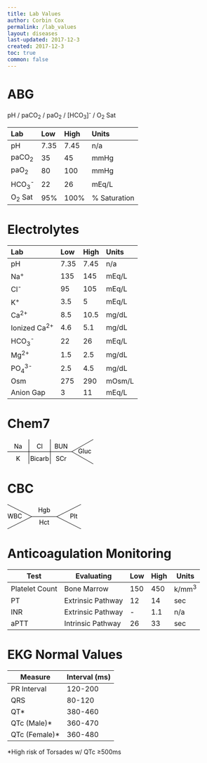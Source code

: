 ```yaml
---
title: Lab Values
author: Corbin Cox
permalink: /lab_values
layout: diseases
last-updated: 2017-12-3
created: 2017-12-3
toc: true
common: false
---
```


# ABG

pH / paCO<sub>2</sub>  / paO<sub>2</sub>  / [HCO<sub>3</sub>]<sup>-</sup> / O<sub>2</sub>  Sat

| Lab                         | Low  | High | Units        |
| :-------------------------- | :--- | :--- | :----------- |
| pH                          | 7.35 | 7.45 | n/a          |
| paCO<sub>2</sub>            | 35   | 45   | mmHg         |
| paO<sub>2</sub>             | 80   | 100  | mmHg         |
| HCO<sub>3</sub><sup>-</sup> | 22   | 26   | mEq/L        |
| O<sub>2</sub>  Sat          | 95%  | 100% | % Saturation |

# Electrolytes

| Lab                         | Low  | High | Units  |
| :-------------------------- | :--- | :--- | :----- |
| pH                          | 7.35 | 7.45 | n/a    |
| Na<sup>+</sup>              | 135  | 145  | mEq/L  |
| Cl<sup>-</sup>              | 95   | 105  | mEq/L  |
| K<sup>+</sup>               | 3.5  | 5    | mEq/L  |
| Ca<sup>2+</sup>             | 8.5  | 10.5 | mg/dL  |
| Ionized Ca<sup>2+</sup>     | 4.6  | 5.1  | mg/dL  |
| HCO<sub>3</sub><sup>-</sup> | 22   | 26   | mEq/L  |
| Mg<sup>2+</sup>             | 1.5  | 2.5  | mg/dL  |
| PO<sub>4</sub><sup>3-</sup> | 2.5  | 4.5  | mg/dL  |
| Osm                         | 275  | 290  | mOsm/L |
| Anion Gap                   | 3    | 11   | mEq/L  |



# Chem7

<svg width="14em" height="4em" class="chem7">
  <line x1="0" y1="50%" x2="75%" y2="50%" style="stroke-wdith:2px;stroke:black"/>
  <line x1="75%" y1="50%" x2="100%" y2="100%" style="stroke-wdith:2px;stroke:black"/>
  <line x1="75%" y1="50%" x2="100%" y2="0%" style="stroke-wdith:2px;stroke:black"/>
  <line x1="50%" y1="0%" x2="50%" y2="100%" style="stroke-wdith:2px;stroke:black"/>
  <line x1="25%" y1="0%" x2="25%" y2="100%" style="stroke-wdith:2px;stroke:black"/>
  <text x="12.5%" y="1.5em" text-anchor="middle">Na</text>
  <text x="12.5%" y="3.5em" text-anchor="middle">K</text>
  <text x="37.5%" y="1.5em" text-anchor="middle">Cl</text>
  <text x="37.5%" y="3.5em" text-anchor="middle"> Bicarb </text>
  <text x="62.5%" y="1.5em" text-anchor="middle">BUN</text>
  <text x="62.5%" y="3.5em" text-anchor="middle">SCr</text>
  <text x="90%" y="2.25em" text-anchor="middle">Gluc</text>
</svg>

# CBC

<svg width="12em" height="4em" class="chem7">
  <line x1="0" y1="0" x2="33%" y2="50%" style="stroke-wdith:2px;stroke:black"/>
  <line x1="0" y1="100%" x2="33%" y2="50%" style="stroke-wdith:2px;stroke:black"/>
  <line x1="33%" x2="67%" y1="50%" y2="50%" style="stroke-wdith:2px;stroke:black"/>
  <line x1="100%" y1="0" x2="67%" y2="50%" style="stroke-wdith:2px;stroke:black"/>
  <line x1="100%" y1="100%" x2="67%" y2="50%" style="stroke-wdith:2px;stroke:black"/>
  <text x="10%" y="2.25em" text-anchor="middle">WBC</text>
  <text x="90%" y="2.25em" text-anchor="middle">Plt</text>
  <text x="50%" y="1.25em" text-anchor="middle">Hgb</text>
  <text x="50%" y="3.25em" text-anchor="middle">Hct</text>

</svg>



# Anticoagulation Monitoring

| Test           | Evaluating        | Low  | High | Units            |
| -------------- | ----------------- | ---- | ---- | ---------------- |
| Platelet Count | Bone Marrow       | 150  | 450  | k/mm<sup>3</sup> |
| PT             | Extrinsic Pathway | 12   | 14   | sec              |
| INR            | Extrinsic Pathway | -    | 1.1  | n/a              |
| aPTT           | Intrinsic Pathway | 26   | 33   | sec              |

# EKG Normal Values

| Measure       | Interval (ms) |
| ------------- | ------------- |
| PR Interval   | 120-200       |
| QRS           | 80-120        |
| QT*           | 380-460       |
| QTc (Male)*   | 360-470       |
| QTc (Female)* | 360-480       |

*High risk of Torsades w/ QTc &ge;500ms
